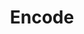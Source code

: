 ---
codehost: https://github.com/encode
logohandle: encodeio
sort: encode
title: Encode
website: https://www.encode.io/
---
